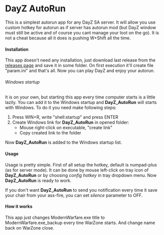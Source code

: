 # DayZ AutoRun

This is a simplest autorun app for any DayZ SA server. It will allow you use custom hotkey for autorun as if server has autorun mod (but DayZ window must still be active and of course you cant manage your loot on the go). It is not a cheat because all it does is pushing W+Shift all the time.

#### Installation

This app doesn't need any installation, just download last release from the [releases page](https://github.com/cProff/dayz-autorun/releases) and save it in some folder. On first execution it'll create file "param.ini" and that's all. Now you can play DayZ and enjoy your autorun. 

###### Windows startup

It is on your own, but starting this app every time computer starts is a little lazily. You can add it to the Windows startup and **DayZ_AutoRun** will starts with Windows. To do it you need make following steps:

1. Press WIN+R,  write "shell:startup" and press ENTER
2. Create Windows link for **DayZ_AutoRun** in opened folder:
   - Mouse right-click on executable, "create link"
   - Copy created link to the folder

Now **DayZ_AutoRun** is added to the Windows startup list. 

#### Usage

Usage is pretty simple. First of all setup the hotkey, default is numpad-plus (as for server mode). It can be done by mouse left-click on tray icon of **DayZ_AutoRun** or by choosing *config hotkey* in tray dropdown menu. Now **DayZ_AutoRun** is ready to work.

If you don't want **DayZ_AutoRun** to send you notification every time it save your chair from your ass-fire, you can set *silence* parameter to OFF. 

#### How it works

This app just changes ModernWarfare.exe title to  ModernWarfare.exe_backup every tine WarZone starts. And change name back on WarZone close.